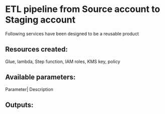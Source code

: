 ETL pipeline from Source account to Staging account
===========================================
Following services have been designed to be a reusable product

Resources created:
------------------
Glue, lambda, Step function, IAM roles, KMS key, policy

Available parameters:
--------------------
Parameter| Description

Outputs:
--------


